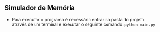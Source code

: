 ## Simulador de Memória

* Para executar o programa é necessário entrar na pasta do projeto através de um terminal e executar o seguinte comando: ``python main.py``
